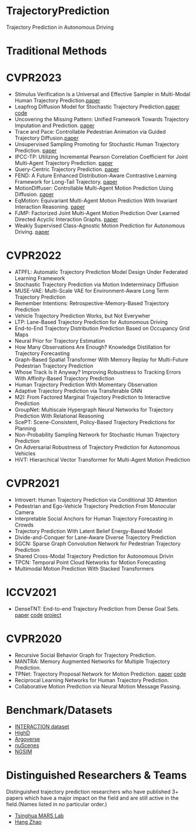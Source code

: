 # TrajectoryPrediction
Trajectory Prediction in Autonomous Driving

# Traditional Methods

# CVPR2023
- Stimulus Verification Is a Universal and Effective Sampler in Multi-Modal Human Trajectory Prediction.[paper](https://openaccess.thecvf.com/content/CVPR2023/html/Sun_Stimulus_Verification_Is_a_Universal_and_Effective_Sampler_in_Multi-Modal_CVPR_2023_paper.html) 
- Leapfrog Diffusion Model for Stochastic Trajectory Prediction.[paper](https://openaccess.thecvf.com/content/CVPR2023/html/Mao_Leapfrog_Diffusion_Model_for_Stochastic_Trajectory_Prediction_CVPR_2023_paper.htmlhttps://openaccess.thecvf.com/content/CVPR2023/html/Mao_Leapfrog_Diffusion_Model_for_Stochastic_Trajectory_Prediction_CVPR_2023_paper.html) [code](https://github.com/MediaBrain-SJTU/LED)
- Uncovering the Missing Pattern: Unified Framework Towards Trajectory Imputation and Prediction. [paper](https://openaccess.thecvf.com/content/CVPR2023/html/Xu_Uncovering_the_Missing_Pattern_Unified_Framework_Towards_Trajectory_Imputation_and_CVPR_2023_paper.html) 
- Trace and Pace: Controllable Pedestrian Animation via Guided Trajectory Diffusion.[paper](https://openaccess.thecvf.com/content/CVPR2023/html/Rempe_Trace_and_Pace_Controllable_Pedestrian_Animation_via_Guided_Trajectory_Diffusion_CVPR_2023_paper.html) 
- Unsupervised Sampling Promoting for Stochastic Human Trajectory Prediction. [paper](https://openaccess.thecvf.com/content/CVPR2023/html/Chen_Unsupervised_Sampling_Promoting_for_Stochastic_Human_Trajectory_Prediction_CVPR_2023_paper.html) 
- IPCC-TP: Utilizing Incremental Pearson Correlation Coefficient for Joint Multi-Agent Trajectory Prediction. [paper](https://openaccess.thecvf.com/content/CVPR2023/html/Zhu_IPCC-TP_Utilizing_Incremental_Pearson_Correlation_Coefficient_for_Joint_Multi-Agent_Trajectory_CVPR_2023_paper.html) 
- Query-Centric Trajectory Prediction. [paper](https://openaccess.thecvf.com/content/CVPR2023/html/Zhou_Query-Centric_Trajectory_Prediction_CVPR_2023_paper.html) 
- FEND: A Future Enhanced Distribution-Aware Contrastive Learning Framework for Long-Tail Trajectory. [paper](https://openaccess.thecvf.com/content/CVPR2023/html/Wang_FEND_A_Future_Enhanced_Distribution-Aware_Contrastive_Learning_Framework_for_Long-Tail_CVPR_2023_paper.html) 
- MotionDiffuser: Controllable Multi-Agent Motion Prediction Using Diffusion. [paper](https://openaccess.thecvf.com/content/CVPR2023/html/Jiang_MotionDiffuser_Controllable_Multi-Agent_Motion_Prediction_Using_Diffusion_CVPR_2023_paper.html) 
- EqMotion: Equivariant Multi-Agent Motion Prediction With Invariant Interaction Reasoning. [paper](https://openaccess.thecvf.com/content/CVPR2023/html/Xu_EqMotion_Equivariant_Multi-Agent_Motion_Prediction_With_Invariant_Interaction_Reasoning_CVPR_2023_paper.htmlhttps://openaccess.thecvf.com/content/CVPR2023/html/Xu_EqMotion_Equivariant_Multi-Agent_Motion_Prediction_With_Invariant_Interaction_Reasoning_CVPR_2023_paper.html) 
- FJMP: Factorized Joint Multi-Agent Motion Prediction Over Learned Directed Acyclic Interaction Graphs. [paper](https://openaccess.thecvf.com/content/CVPR2023/html/Rowe_FJMP_Factorized_Joint_Multi-Agent_Motion_Prediction_Over_Learned_Directed_Acyclic_CVPR_2023_paper.html) 
- Weakly Supervised Class-Agnostic Motion Prediction for Autonomous Driving. [paper](https://openaccess.thecvf.com/content/CVPR2023/html/Li_Weakly_Supervised_Class-Agnostic_Motion_Prediction_for_Autonomous_Driving_CVPR_2023_paper.html)

# CVPR2022
- ATPFL: Automatic Trajectory Prediction Model Design Under Federated Learning Framework
- Stochastic Trajectory Prediction via Motion Indeterminacy Diffusion
- MUSE-VAE: Multi-Scale VAE for Environment-Aware Long Term Trajectory Prediction
- Remember Intentions: Retrospective-Memory-Based Trajectory Prediction
- Vehicle Trajectory Prediction Works, but Not Everywher
- LTP: Lane-Based Trajectory Prediction for Autonomous Driving
- End-to-End Trajectory Distribution Prediction Based on Occupancy Grid Maps
- Neural Prior for Trajectory Estimation
- How Many Observations Are Enough? Knowledge Distillation for Trajectory Forecasting
- Graph-Based Spatial Transformer With Memory Replay for Multi-Future Pedestrian Trajectory Prediction
- Whose Track Is It Anyway? Improving Robustness to Tracking Errors With Affinity-Based Trajectory Prediction
- Human Trajectory Prediction With Momentary Observation
- Adaptive Trajectory Prediction via Transferable GNN
- M2I: From Factored Marginal Trajectory Prediction to Interactive Prediction
- GroupNet: Multiscale Hypergraph Neural Networks for Trajectory Prediction With Relational Reasoning
- ScePT: Scene-Consistent, Policy-Based Trajectory Predictions for Planning
- Non-Probability Sampling Network for Stochastic Human Trajectory Prediction
- On Adversarial Robustness of Trajectory Prediction for Autonomous Vehicles
- HiVT: Hierarchical Vector Transformer for Multi-Agent Motion Prediction

# CVPR2021
- Introvert: Human Trajectory Prediction via Conditional 3D Attention
- Pedestrian and Ego-Vehicle Trajectory Prediction From Monocular Camera
- Interpretable Social Anchors for Human Trajectory Forecasting in Crowds
- Trajectory Prediction With Latent Belief Energy-Based Model
- Divide-and-Conquer for Lane-Aware Diverse Trajectory Prediction
- SGCN: Sparse Graph Convolution Network for Pedestrian Trajectory Prediction
- Shared Cross-Modal Trajectory Prediction for Autonomous Drivin
- TPCN: Temporal Point Cloud Networks for Motion Forecasting
- Multimodal Motion Prediction With Stacked Transformers

# ICCV2021
- DenseTNT: End-to-end Trajectory Prediction from Dense Goal Sets. [paper](https://arxiv.org/abs/2108.09640https://arxiv.org/abs/2108.09640) [code](https://github.com/Tsinghua-MARS-Lab/DenseTNT) [project](https://tsinghua-mars-lab.github.io/DenseTNT/)

# CVPR2020
- Recursive Social Behavior Graph for Trajectory Prediction.
- MANTRA: Memory Augmented Networks for Multiple Trajectory Prediction.
- TPNet: Trajectory Proposal Network for Motion Prediction. [paper](https://openaccess.thecvf.com/content_CVPR_2020/html/Fang_TPNet_Trajectory_Proposal_Network_for_Motion_Prediction_CVPR_2020_paper.html) [code](https://github.com/decisionforce/TPNet)
- Reciprocal Learning Networks for Human Trajectory Prediction.
- Collaborative Motion Prediction via Neural Motion Message Passing.

# Benchmark/Datasets
- [INTERACTION dataset](http://www.interaction-dataset.com/)
- [HighD](https://www.highd-dataset.com/)
- [Argoverse](https://www.argoverse.org/)
- [nuScenes](https://www.nuscenes.org/)
- [NGSIM](https://ops.fhwa.dot.gov/trafficanalysistools/ngsim.htm)

#  Distinguished Researchers & Teams
Distinguished trajectory prediction researchers who have published 3+ papers which have a major impact on the field and are still active in the field.(Names listed in no particular order.)
- [Tsinghua MARS Lab](https://github.com/Tsinghua-MARS-Lab)
- [Hang Zhao](https://hangzhaomit.github.io/)


